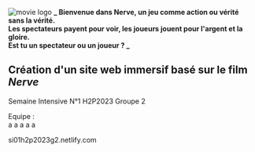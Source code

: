 ![movie logo](https://fanart.tv/fanart/movies/328387/hdmovielogo/nerve-57a0d901edd75.png) 
**_ Bienvenue dans Nerve, un jeu comme action ou vérité sans la vérité.  
Les spectateurs payent pour voir, les joueurs jouent pour l'argent et la gloire.  
Est tu un spectateur ou un joueur ? _**
## Création d'un site web immersif basé sur le film _Nerve_
<h>
Semaine Intensive N°1    
H2P2023 Groupe 2  
  
Equipe :  
a
a
a 
a
a  

si01h2p2023g2.netlify.com
